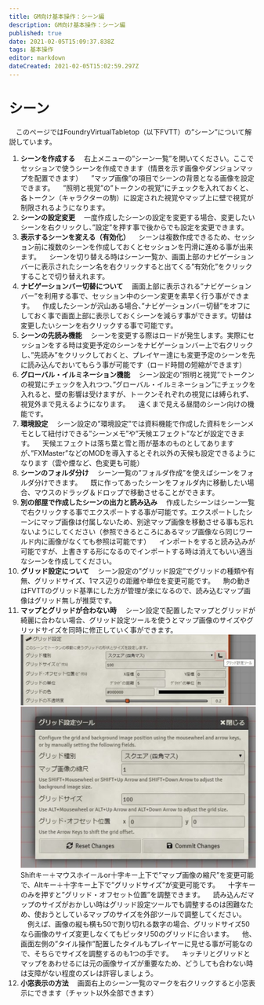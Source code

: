 ```yaml
---
title: GM向け基本操作：シーン編
description: GM向け基本操作：シーン編
published: true
date: 2021-02-05T15:09:37.838Z
tags: 基本操作
editor: markdown
dateCreated: 2021-02-05T15:02:59.297Z
---
```


# シーン
　このページではFoundryVirtualTabletop（以下FVTT）の”シーン”について解説しています。
1. **シーンを作成する**
　右上メニューの”シーン一覧”を開いてください。ここでセッションで使うシーンを作成できます（情景を示す画像やダンジョンマップを配置できます）
　”マップ画像”の項目でシーンの背景となる画像を設定できます。
　”照明と視覚”の”トークンの視覚”にチェックを入れておくと、各トークン（キャラクターの駒）に設定された視覚やマップ上に壁で視覚が制限されるようになります。
2. **シーンの設定変更**
　一度作成したシーンの設定を変更する場合、変更したいシーンを右クリックし、”設定”を押す事で後からでも設定を変更できます。
3. **表示するシーンを変える（有効化）**
　シーンは複数作成できるため、セッション前に複数のシーンを作成しておくとセッションを円滑に進める事が出来ます。
　シーンを切り替える時はシーン一覧か、画面上部のナビゲーションバーに表示されたシーン名を右クリックすると出てくる”有効化”をクリックすることで切り替えれます。
4. **ナビゲーションバー切替について**
　画面上部に表示される”ナビゲーションバー”を利用する事で、セッション中のシーン変更を素早く行う事ができます。
　作成したシーンが沢山ある場合、”ナビゲーションバー切替”をオフにしておく事で画面上部に表示しておくシーンを減らす事ができます。切替は変更したいシーンを右クリックする事で可能です。
5. **シーンの先読み機能**
　シーンを変更する際はロードが発生します。実際にセッションをする時は変更予定のシーンをナビゲーションバー上で右クリックし、”先読み”をクリックしておくと、プレイヤー達にも変更予定のシーンを先に読み込んでおいてもらう事が可能です（ロード時間の短縮ができます）
6. **グローバル・イルミネーション機能**
　シーン設定の”照明と視覚”でトークンの視覚にチェックを入れつつ、”グローバル・イルミネーション”にチェックを入れると、壁の影響は受けますが、トークンそれぞれの視覚には縛られず、視覚外まで見えるようになります。
　遠くまで見える昼間のシーン向けの機能です。
7. **環境設定**
　シーン設定の”環境設定”では資料機能で作成した資料をシーンメモとして紐付けできる”シーンメモ”や”天候エフェクト”などが設定できます。
　天候エフェクトは落ち葉と雪と雨が基本のものとしてありますが、”FXMaster”などのMODを導入するとそれ以外の天候も設定できるようになります（雲や煙など、色変更も可能）
8. **シーンのフォルダ分け**
　シーン一覧の”フォルダ作成”を使えばシーンをフォルダ分けできます。
　既に作ってあったシーンをフォルダ内に移動したい場合、マウスのドラッグ＆ドロップで移動させることができます。
9. **別の部屋で作成したシーンの出力と読み込み**
　作成したシーンはシーン一覧で右クリックする事でエクスポートする事が可能です。エクスポートしたシーンにマップ画像は付属しないため、別途マップ画像を移動させる事も忘れないようにしてください（参照できるところにあるマップ画像なら同じワールド内に画像がなくても参照は可能です）
　インポートをすると読み込みが可能ですが、上書きする形になるのでインポートする時は消えてもいい適当なシーンを作成してください。
10. **グリッド設定について**
　シーン設定の”グリッド設定”でグリッドの種類や有無、グリッドサイズ、1マス辺りの距離や単位を変更可能です。
　駒の動きはFVTTのグリッド基準にした方が管理が楽になるので、読み込むマップ画像はグリッド無しが推奨です。
11. **マップとグリッドが合わない時**
　シーン設定で配置したマップとグリッドが綺麗に合わない場合、グリッド設定ツールを使うとマップ画像のサイズやグリッドサイズを同時に修正していく事ができます。
![マップとグリッドが合わない時.jpg](/images/japanese-community/マップとグリッドが合わない時.jpg)
![マップとグリッドが合わない時2.jpg](/images/japanese-community/マップとグリッドが合わない時2.jpg)
　Shiftキー＋マウスホイールor十字キー上下で”マップ画像の縮尺”を変更可能で、Altキー＋十字キー上下で”グリッドサイズ”が変更可能です。
　十字キーのみを押すと”グリッド・オフセット位置”を調整できます。
　読み込んだマップのサイズがおかしい時はグリッド設定ツールでも調整するのは困難なため、使おうとしているマップのサイズを外部ツールで調整してください。
　例えば、画像の縦も横も50で割り切れる数字の場合、グリッドサイズ50なら画像のサイズ変更しなくてもピッタリ50のグリッドに合います。
　他、画面左側の”タイル操作”配置したタイルもプレイヤーに見せる事が可能なので、そちらでサイズを調整するのも1つの手です。
　キッチリとグリッドとマップをあわせるには元の画像サイズが重要なため、どうしても合わない時は支障がない程度のズレは許容しましょう。
12. **小窓表示の方法**
　画面右上のシーン一覧のマークを右クリックすると小窓表示にできます（チャット以外全部できます）
